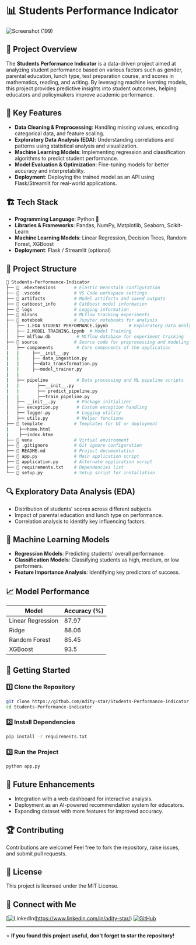 # 📊 Students Performance Indicator

![Screenshot (199)](https://github.com/user-attachments/assets/d976672a-81cd-4f92-8b4b-1b1f4e2b9f70)


## 🚀 Project Overview
The **Students Performance Indicator** is a data-driven project aimed at analyzing student performance based on various factors such as gender, parental education, lunch type, test preparation course, and scores in mathematics, reading, and writing. By leveraging machine learning models, this project provides predictive insights into student outcomes, helping educators and policymakers improve academic performance.

## 🎯 Key Features
- **Data Cleaning & Preprocessing**: Handling missing values, encoding categorical data, and feature scaling.
- **Exploratory Data Analysis (EDA)**: Understanding correlations and patterns using statistical analysis and visualization.
- **Machine Learning Models**: Implementing regression and classification algorithms to predict student performance.
- **Model Evaluation & Optimization**: Fine-tuning models for better accuracy and interpretability.
- **Deployment**: Deploying the trained model as an API using Flask/Streamlit for real-world applications.

## 🏗️ Tech Stack
- **Programming Language**: Python 🐍
- **Libraries & Frameworks**: Pandas, NumPy, Matplotlib, Seaborn, Scikit-Learn
- **Machine Learning Models**: Linear Regression, Decision Trees, Random Forest, XGBoost
- **Deployment**: Flask / Streamlit (optional)

## 📂 Project Structure
```bash
📂 Students-Performance-Indicator
├── 📁 .ebextensions       # Elastic Beanstalk configuration
├── 📁 .vscode             # VS Code workspace settings
├── 📁 artifacts           # Model artifacts and saved outputs
├── 📁 catboost_info       # CatBoost model information
├── 📁 logs                # Logging information
├── 📁 mlruns              # MLflow tracking experiments
├── 📁 notebook            # Jupyter notebooks for analysis
│   ├── 1.EDA STUDENT PERFORMANCE.ipynb        # Exploratory Data Analysis
│   ├── 2.MODEL TRAINING.ipynb  # Model Training
│   ├── mlflow.db          # MLflow database for experiment tracking
├── 📁 source              # Source code for preprocessing and modeling
│   ├── components         # Core components of the application
|   |     ├──__init__.py
|   |     ├── data_ingestion.py
|   |     ├──data_transformation.py
|   |     ├──model_trainer.py  
|   |
|   ├── pipeline           # Data processing and ML pipeline scripts
|   |       ├──__init__.py
|   |       ├── predict_pipeline.py
|   |       ├──train_pipeline.py
│   ├── __init__.py        # Package initializer
│   ├── exception.py       # Custom exception handling
│   ├── logger.py          # Logging utility
│   ├── utils.py           # Helper functions
├── 📁 template            # Templates for UI or deployment
|    ├──home.html
|    ├──index.htme
├── 📁 venv                # Virtual environment
├── 📄 .gitignore          # Git ignore configuration
├── 📄 README.md           # Project documentation
├── 📄 app.py              # Main application script
├── 📄 application.py      # Alternate application script
├── 📄 requirements.txt    # Dependencies list
└── 📄 setup.py            # Setup script for installation
```

## 🔍 Exploratory Data Analysis (EDA)
- Distribution of students' scores across different subjects.
- Impact of parental education and lunch type on performance.
- Correlation analysis to identify key influencing factors.

## 🤖 Machine Learning Models
- **Regression Models**: Predicting students' overall performance.
- **Classification Models**: Classifying students as high, medium, or low performers.
- **Feature Importance Analysis**: Identifying key predictors of success.

## 📈 Model Performance
| Model            | Accuracy (%) |
|-----------------|-------------|
| Linear Regression | 87.97       |
| Ridge             | 88.06
| Random Forest    | 85.45       |
| XGBoost         | 93.5        |

## 🚀 Getting Started
### 1️⃣ Clone the Repository
```bash
git clone https://github.com/Adity-star/Students-Performance-indicator.git
cd Students-Performance-indicator
```
### 2️⃣ Install Dependencies
```bash
pip install -r requirements.txt
```
### 3️⃣ Run the Project
```bash
python app.py
```

## 🎯 Future Enhancements
- Integration with a web dashboard for interactive analysis.
- Deployment as an AI-powered recommendation system for educators.
- Expanding dataset with more features for improved accuracy.

## 🏆 Contributing
Contributions are welcome! Feel free to fork the repository, raise issues, and submit pull requests.

## 📝 License
This project is licensed under the MIT License.

## 🌟 Connect with Me
[![LinkedIn](https://www.linkedin.com/in/aditya-akuskar-27b43533a/)(https://www.linkedin.com/in/adity-star/)  [![GitHub](https://img.shields.io/badge/GitHub-Follow-black)](https://github.com/Adity-star)

---

⭐ **If you found this project useful, don't forget to star the repository!**
